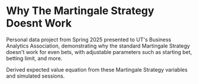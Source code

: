 # Why The Martingale Strategy Doesnt Work


Personal data project from Spring 2025 presented to UT's Business Analytics Association, demonstrating why the standard Martingale Strategy doesn't work for even bets, with adjustable parameters such as starting bet, betting limit, and more. 

Derived expected value equation from these Martingale Strategy variables and simulated sessions.
